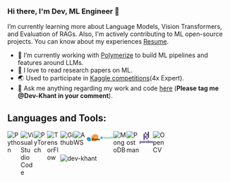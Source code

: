 ### Hi there, I'm Dev, ML Engineer 👋

I’m currently learning more about Language Models, Vision Transformers, and Evaluation of RAGs. Also, I'm actively contributing to ML open-source projects. You can know about my experiences [Resume](https://drive.google.com/file/d/1kNZKvTkUIB_oyO4sjdp00OkRnBABOUkq/view?usp=sharing).


- 🔭 I’m currently working with [Polymerize](https://github.com/Polymerize) to build ML pipelines and features around LLMs.
- 🌱 I love to read research papers on ML.
- 🌏 Used to participate in [Kaggle competitions](https://www.kaggle.com/devkhant24)(4x Expert).
- 💬 Ask me anything regarding my work and code [here](https://github.com/Dev-Khant/Dev-Khant/issues) (**Please tag me @Dev-Khant in your comment**).


## Languages and Tools:
<img align="left" alt="Python" width="30px" src="https://www.vectorlogo.zone/logos/python/python-icon.svg" />
<img align="left" alt="Visual Studio Code" width="30px" src="https://www.vectorlogo.zone/logos/visualstudio_code/visualstudio_code-icon.svg" />
<img align="left" alt="PyTorch" width="30px" src="https://www.vectorlogo.zone/logos/pytorch/pytorch-icon.svg" />
<img align="left" alt="TensorFlow" width="30px" src="https://www.vectorlogo.zone/logos/tensorflow/tensorflow-icon.svg" />
<img align="left" alt="Github" width="30px" src="https://www.vectorlogo.zone/logos/github/github-tile.svg" />
<img align="left" alt="AWS" width="30px" src="https://www.vectorlogo.zone/logos/amazon_aws/amazon_aws-icon.svg" />

<img align="left" alt="Scikit-learn" width="30px" src="https://github.com/devicons/devicon/blob/master/icons/scikitlearn/scikitlearn-original.svg" />
<img align="left" alt="FastAPI" width="30px" src="https://github.com/devicons/devicon/blob/master/icons/fastapi/fastapi-plain-wordmark.svg" />
<img align="left" alt="MongoDB" width="30px" src="https://www.vectorlogo.zone/logos/mongodb/mongodb-icon.svg" />
<img align="left" alt="Postman" width="30px" src="https://www.vectorlogo.zone/logos/getpostman/getpostman-icon.svg" />
<img align="left" alt="Pandas" width="30px" src="https://github.com/devicons/devicon/blob/master/icons/pandas/pandas-original-wordmark.svg" />
<img align="left" alt="OpenCV" width="30px" src="https://www.vectorlogo.zone/logos/opencv/opencv-icon.svg" />

<br />
<br />
<br />

<img align="center" src="https://github-readme-stats.vercel.app/api?username=dev-khant&show_icons=true&locale=en" alt="dev-khant" />
